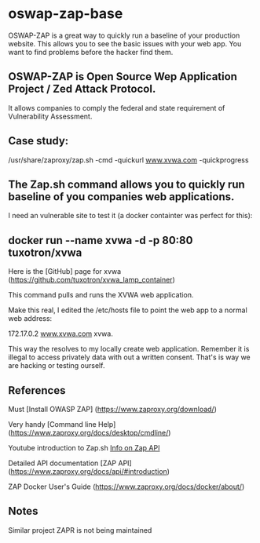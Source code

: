 # oswap-zap-base
OSWAP-ZAP is a great way to quickly run a baseline of your production website.
This allows you to see the basic issues with your web app.
You want to find problems before the hacker find them.

## OSWAP-ZAP is Open Source Wep Application Project / Zed Attack Protocol. 
It allows companies to comply the federal and state requirement of
Vulnerability Assessment. 

## Case study:

/usr/share/zaproxy/zap.sh -cmd -quickurl www.xvwa.com -quickprogress

## The Zap.sh command allows you to quickly run baseline of you companies web applications.

I need an vulnerable site to test it (a docker containter was perfect for this):  

## docker run --name xvwa -d -p 80:80 tuxotron/xvwa

Here is the [GitHub] page for xvwa (https://github.com/tuxotron/xvwa_lamp_container)

This command pulls and runs the XVWA web application.

Make this real, I edited the /etc/hosts file to point the web app to a normal web address:

172.17.0.2 www.xvwa.com xvwa. 

This way the resolves to my locally create web application. Remember it is illegal to access
privately data with out a written consent. That's is way we are hacking or testing ourself.

## References

Must [Install OWASP ZAP] (https://www.zaproxy.org/download/)

Very handy [Command line Help] (https://www.zaproxy.org/docs/desktop/cmdline/)

Youtube introduction to Zap.sh [Info on Zap API](https://youtu.be/3vVnMh6AUkk)

Detailed API documentation [ZAP API] (https://www.zaproxy.org/docs/api/#introduction)

ZAP Docker User's Guide (https://www.zaproxy.org/docs/docker/about/)

## Notes

Similar project ZAPR is not being maintained
